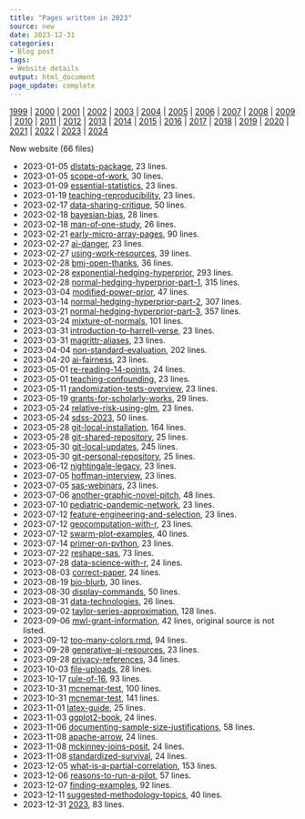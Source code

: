 ```yaml
---
title: "Pages written in 2023"
source: new
date: 2023-12-31
categories:
- Blog post
tags:
- Website details
output: html_document
page_update: complete
---
```

 
[1999](http://new.pmean.com/1999/) | [2000](http://new.pmean.com/2000/) | [2001](http://new.pmean.com/2001/) | [2002](http://new.pmean.com/2002/) | [2003](http://new.pmean.com/2003/) | [2004](http://new.pmean.com/2004/) | [2005](http://new.pmean.com/2005/) | [2006](http://new.pmean.com/2006/) | [2007](http://new.pmean.com/2007/) | [2008](http://new.pmean.com/2008/) | [2009](http://new.pmean.com/2009/) | [2010](http://new.pmean.com/2010/) | [2011](http://new.pmean.com/2011/) | [2012](http://new.pmean.com/2012/) | [2013](http://new.pmean.com/2013/) | [2014](http://new.pmean.com/2014/) | [2015](http://new.pmean.com/2015/) | [2016](http://new.pmean.com/2016/) | [2017](http://new.pmean.com/2017/) | [2018](http://new.pmean.com/2018/) | [2019](http://new.pmean.com/2019/) | [2020](http://new.pmean.com/2020/) | [2021](http://new.pmean.com/2021/) | [2022](http://new.pmean.com/2022/) | [2023](http://new.pmean.com/2023/) | [2024](http://new.pmean.com/2024/)
 
New website (66 files)
 
+ 2023-01-05 [dlstats-package](http://new.pmean.com/dlstats-package/),  23 lines.  
+ 2023-01-05 [scope-of-work](http://new.pmean.com/scope-of-work/),  30 lines.  
+ 2023-01-09 [essential-statistics](http://new.pmean.com/essential-statistics/),  23 lines.  
+ 2023-01-19 [teaching-reproducibility](http://new.pmean.com/teaching-reproducibility/),  23 lines.  
+ 2023-02-17 [data-sharing-critique](http://new.pmean.com/data-sharing-critique/),  50 lines.  
+ 2023-02-18 [bayesian-bias](http://new.pmean.com/bayesian-bias/),  28 lines.  
+ 2023-02-18 [man-of-one-study](http://new.pmean.com/man-of-one-study/),  26 lines.  
+ 2023-02-21 [early-micro-array-pages](http://new.pmean.com/early-micro-array-pages/),  90 lines.  
+ 2023-02-27 [ai-danger](http://new.pmean.com/ai-danger/),  23 lines.  
+ 2023-02-27 [using-work-resources](http://new.pmean.com/using-work-resources/),  39 lines.  
+ 2023-02-28 [bmj-open-thanks](http://new.pmean.com/bmj-open-thanks/),  36 lines.  
+ 2023-02-28 [exponential-hedging-hyperprior](http://new.pmean.com/exponential-hedging-hyperprior/),  293 lines.  
+ 2023-02-28 [normal-hedging-hyperprior-part-1](http://new.pmean.com/normal-hedging-hyperprior-part-1/),  315 lines.  
+ 2023-03-04 [modified-power-prior](http://new.pmean.com/modified-power-prior/),  47 lines.  
+ 2023-03-14 [normal-hedging-hyperprior-part-2](http://new.pmean.com/normal-hedging-hyperprior-part-2/),  307 lines.  
+ 2023-03-21 [normal-hedging-hyperprior-part-3](http://new.pmean.com/normal-hedging-hyperprior-part-3/),  357 lines.  
+ 2023-03-24 [mixture-of-normals](http://new.pmean.com/mixture-of-normals/),  101 lines.  
+ 2023-03-31 [introduction-to-harrell-verse](http://new.pmean.com/introduction-to-harrell-verse/),  23 lines.  
+ 2023-03-31 [magrittr-aliases](http://new.pmean.com/magrittr-aliases/),  23 lines.  
+ 2023-04-04 [non-standard-evaluation](http://new.pmean.com/non-standard-evaluation/),  202 lines.  
+ 2023-04-20 [ai-fairness](http://new.pmean.com/ai-fairness/),  23 lines.  
+ 2023-05-01 [re-reading-14-points](http://new.pmean.com/re-reading-14-points/),  24 lines.  
+ 2023-05-01 [teaching-confounding](http://new.pmean.com/teaching-confounding/),  23 lines.  
+ 2023-05-11 [randomization-tests-overview](http://new.pmean.com/randomization-tests-overview/),  23 lines.  
+ 2023-05-19 [grants-for-scholarly-works](http://new.pmean.com/grants-for-scholarly-works/),  29 lines.  
+ 2023-05-24 [relative-risk-using-glm](http://new.pmean.com/relative-risk-using-glm/),  23 lines.  
+ 2023-05-24 [sdss-2023](http://new.pmean.com/sdss-2023/),  50 lines.  
+ 2023-05-28 [git-local-installation](http://new.pmean.com/git-local-installation/),  164 lines.  
+ 2023-05-28 [git-shared-repository](http://new.pmean.com/git-shared-repository/),  25 lines.  
+ 2023-05-30 [git-local-updates](http://new.pmean.com/git-local-updates/),  245 lines.  
+ 2023-05-30 [git-personal-repository](http://new.pmean.com/git-personal-repository/),  25 lines.  
+ 2023-06-12 [nightingale-legacy](http://new.pmean.com/nightingale-legacy/),  23 lines.  
+ 2023-07-05 [hoffman-interview](http://new.pmean.com/hoffman-interview/),  23 lines.  
+ 2023-07-05 [sas-webinars](http://new.pmean.com/sas-webinars/),  23 lines.  
+ 2023-07-06 [another-graphic-novel-pitch](http://new.pmean.com/another-graphic-novel-pitch/),  48 lines.  
+ 2023-07-10 [pediatric-pandemic-network](http://new.pmean.com/pediatric-pandemic-network/),  23 lines.  
+ 2023-07-12 [feature-engineering-and-selection](http://new.pmean.com/feature-engineering-and-selection/),  23 lines.  
+ 2023-07-12 [geocomputation-with-r](http://new.pmean.com/geocomputation-with-r/),  23 lines.  
+ 2023-07-12 [swarm-plot-examples](http://new.pmean.com/swarm-plot-examples/),  40 lines.  
+ 2023-07-14 [primer-on-python](http://new.pmean.com/primer-on-python/),  23 lines.  
+ 2023-07-22 [reshape-sas](http://new.pmean.com/reshape-sas/),  73 lines.  
+ 2023-07-28 [data-science-with-r](http://new.pmean.com/data-science-with-r/),  24 lines.  
+ 2023-08-03 [correct-paper](http://new.pmean.com/correct-paper/),  24 lines.  
+ 2023-08-19 [bio-blurb](http://new.pmean.com/bio-blurb/),  30 lines.  
+ 2023-08-30 [display-commands](http://new.pmean.com/display-commands/),  50 lines.  
+ 2023-08-31 [data-technologies](http://new.pmean.com/data-technologies/),  26 lines.  
+ 2023-09-02 [taylor-series-approximation](http://new.pmean.com/taylor-series-approximation/),  128 lines.  
+ 2023-09-06 [mwl-grant-information](http://new.pmean.com/mwl-grant-information/),  42 lines, original source is not listed.  
+ 2023-09-12 [too-many-colors.rmd](http://new.pmean.com/too-many-colors.rmd/),  94 lines.  
+ 2023-09-28 [generative-ai-resources](http://new.pmean.com/generative-ai-resources/),  23 lines.  
+ 2023-09-28 [privacy-references](http://new.pmean.com/privacy-references/),  34 lines.  
+ 2023-10-03 [file-uploads](http://new.pmean.com/file-uploads/),  28 lines.  
+ 2023-10-17 [rule-of-16](http://new.pmean.com/rule-of-16/),  93 lines.  
+ 2023-10-31 [mcnemar-test](http://new.pmean.com/mcnemar-test/),  100 lines.  
+ 2023-10-31 [mcnemar-test](http://new.pmean.com/mcnemar-test/),  141 lines.  
+ 2023-11-01 [latex-guide](http://new.pmean.com/latex-guide/),  25 lines.  
+ 2023-11-03 [ggplot2-book](http://new.pmean.com/ggplot2-book/),  24 lines.  
+ 2023-11-06 [documenting-sample-size-justifications](http://new.pmean.com/documenting-sample-size-justifications/),  58 lines.  
+ 2023-11-08 [apache-arrow](http://new.pmean.com/apache-arrow/),  24 lines.  
+ 2023-11-08 [mckinney-joins-posit](http://new.pmean.com/mckinney-joins-posit/),  24 lines.  
+ 2023-11-08 [standardized-survival](http://new.pmean.com/standardized-survival/),  24 lines.  
+ 2023-12-05 [what-is-a-partial-correlation](http://new.pmean.com/what-is-a-partial-correlation/),  153 lines.  
+ 2023-12-06 [reasons-to-run-a-pilot](http://new.pmean.com/reasons-to-run-a-pilot/),  57 lines.  
+ 2023-12-07 [finding-examples](http://new.pmean.com/finding-examples/),  92 lines.  
+ 2023-12-11 [suggested-methodology-topics](http://new.pmean.com/suggested-methodology-topics/),  40 lines.  
+ 2023-12-31 [2023](http://new.pmean.com/2023/),  83 lines.
 
